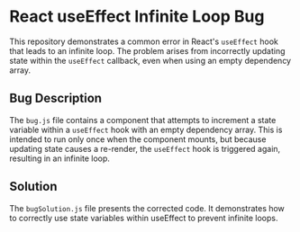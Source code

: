 # React useEffect Infinite Loop Bug

This repository demonstrates a common error in React's `useEffect` hook that leads to an infinite loop. The problem arises from incorrectly updating state within the `useEffect` callback, even when using an empty dependency array.

## Bug Description

The `bug.js` file contains a component that attempts to increment a state variable within a `useEffect` hook with an empty dependency array. This is intended to run only once when the component mounts, but because updating state causes a re-render, the `useEffect` hook is triggered again, resulting in an infinite loop.

## Solution

The `bugSolution.js` file presents the corrected code.  It demonstrates how to correctly use state variables within useEffect to prevent infinite loops.